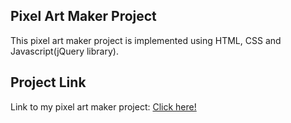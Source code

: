 ## Pixel Art Maker Project
This pixel art maker project is implemented using HTML, CSS and Javascript(jQuery library).

## Project Link
Link to my pixel art maker project: [Click here!](https://mekzy-o.github.io/)
